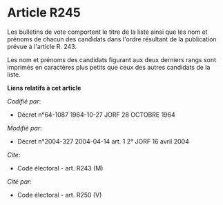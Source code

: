 # Article R245

Les bulletins de vote comportent le titre de la liste ainsi que les nom et prénoms de chacun des candidats dans l'ordre
résultant de la publication prévue à l'article R. 243.

Les nom et prénoms des candidats figurant aux deux derniers rangs sont imprimés en caractères plus petits que ceux des autres
candidats de la liste.

**Liens relatifs à cet article**

_Codifié par_:

  - Décret n°64-1087 1964-10-27 JORF 28 OCTOBRE 1964

_Modifié par_:

  - Décret n°2004-327 2004-04-14 art. 1 2° JORF 16 avril 2004

_Cite_:

  - Code électoral - art. R243 (M)

_Cité par_:

  - Code électoral - art. R250 (V)
